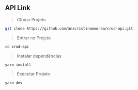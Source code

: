 ## API Link

> Clonar Projeto
```bash
git clone https://github.com/anacristinamouraa/crud-api.git
```

> Entrar no Projeto
```bash
cd crud-api
```

> Instalar dependências
```bash
yarn install
```

> Executar Projeto
```bash
yarn dev
```